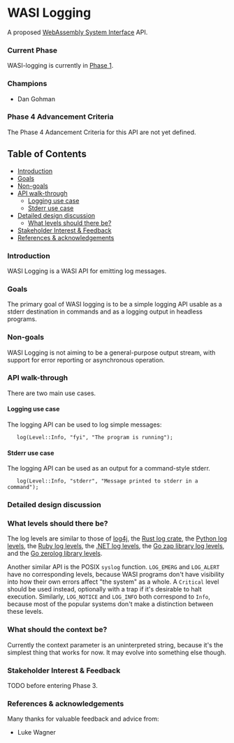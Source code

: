 # WASI Logging

A proposed [WebAssembly System Interface](https://github.com/WebAssembly/WASI) API.

### Current Phase

WASI-logging is currently in [Phase 1].

[Phase 1]: https://github.com/WebAssembly/WASI/blob/42fe2a3ca159011b23099c3d10b5b1d9aff2140e/docs/Proposals.md#phase-1---proposed-spec-text-available-cg--wg

### Champions

- Dan Gohman

### Phase 4 Advancement Criteria

The Phase 4 Adancement Criteria for this API are not yet defined.

## Table of Contents

- [Introduction](#introduction)
- [Goals](#goals)
- [Non-goals](#non-goals)
- [API walk-through](#api-walk-through)
  - [Logging use case](#logging-use-case)
  - [Stderr use case](#stderr-use-case)
- [Detailed design discussion](#detailed-design-discussion)
  - [What levels should there be?](#what-levels-should-there-be)
- [Stakeholder Interest & Feedback](#stakeholder-interest--feedback)
- [References & acknowledgements](#references--acknowledgements)

### Introduction

WASI Logging is a WASI API for emitting log messages.

### Goals

The primary goal of WASI logging is to be a simple logging API usable
as a stderr destination in commands and as a logging output in headless
programs.

### Non-goals

WASI Logging is not aiming to be a general-purpose output stream, with
support for error reporting or asynchronous operation.

### API walk-through

There are two main use cases.

#### Logging use case

The logging API can be used to log simple messages:

```
   log(Level::Info, "fyi", "The program is running");
```

#### Stderr use case

The logging API can be used as an output for a command-style stderr.

```
   log(Level::Info, "stderr", "Message printed to stderr in a command");
```

### Detailed design discussion

### What levels should there be?

The log levels are similar to those of [log4j], the [Rust log crate], the
[Python log levels], the [Ruby log levels], the [.NET log levels], the
[Go zap library log levels], and the [Go zerolog library levels].

Another similar API is the POSIX `syslog` function. `LOG_EMERG` and `LOG_ALERT`
have no corresponding levels, because WASI programs don't have visibility into
how their own errors affect "the system" as a whole. A `Critical` level should
be used instead, optionally with a trap if it's desirable to halt execution.
Similarly, `LOG_NOTICE` and `LOG_INFO` both correspond to `Info`, because most
of the popular systems don't make a distinction between these levels.

[log4j]: https://logging.apache.org/log4j/2.x/manual/customloglevels.html
[Rust log crate]: https://docs.rs/log/latest/log/enum.Level.html
[Python log levels]: https://docs.python.org/3/library/logging.html#levels
[Ruby log levels]: https://ruby-doc.org/stdlib-2.4.0/libdoc/logger/rdoc/Logger.html
[.NET log levels]: https://docs.microsoft.com/en-us/dotnet/core/extensions/logging?tabs=command-line#log-level
[Go zap library log levels]: https://pkg.go.dev/go.uber.org/zap/zapcore#Level
[Go zerolog library levels]: https://github.com/rs/zerolog#leveled-logging

### What should the context be?

Currently the context parameter is an uninterpreted string, because it's the
simplest thing that works for now. It may evolve into something else though.

### Stakeholder Interest & Feedback

TODO before entering Phase 3.

### References & acknowledgements

Many thanks for valuable feedback and advice from:

- Luke Wagner
